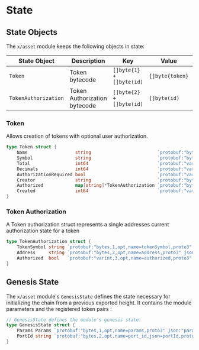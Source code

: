 <!--
order: 2
-->

# State

## State Objects

The `x/asset` module keeps the following objects in state:

| State Object         | Description                    | Key                      | Value           | Store |
|----------------------|--------------------------------|--------------------------| --------------- |-------|
| `Token`              | Token bytecode                 | `[]byte{1} + []byte(id)` | `[]byte{token}` | KV    |
| `TokenAuthorization` | Token Authorization bytecode   | `[]byte{2} + []byte(id)` | `[]byte(id)`    | KV    |

### Token 

Allows creation of tokens with optional user authorization.  

```go
type Token struct {
    Name                  string                         `protobuf:"bytes,1,opt,name=name,proto3" json:"name,omitempty"`
    Symbol                string                         `protobuf:"bytes,2,opt,name=symbol,proto3" json:"symbol,omitempty"`
    Total                 int64                          `protobuf:"varint,3,opt,name=total,proto3" json:"total,omitempty"`
    Decimals              int64                          `protobuf:"varint,4,opt,name=decimals,proto3" json:"decimals,omitempty"`
    AuthorizationRequired bool                           `protobuf:"varint,5,opt,name=authorizationRequired,proto3" json:"authorizationRequired,omitempty"`
    Creator               string                         `protobuf:"bytes,6,opt,name=creator,proto3" json:"creator,omitempty"`
    Authorized            map[string]*TokenAuthorization `protobuf:"bytes,7,rep,name=authorized,proto3" json:"authorized,omitempty" protobuf_key:"bytes,1,opt,name=key,proto3" protobuf_val:"bytes,2,opt,name=value,proto3"`
    Created               int64                          `protobuf:"varint,8,opt,name=created,proto3" json:"created,omitempty"`
}
```

### Token Authorization

A Token authorization struct represents a single addresses current authorization state for a token

```go
type TokenAuthorization struct {
    TokenSymbol string `protobuf:"bytes,1,opt,name=tokenSymbol,proto3" json:"tokenSymbol,omitempty"`
    Address     string `protobuf:"bytes,2,opt,name=address,proto3" json:"address,omitempty"`
    Authorized  bool   `protobuf:"varint,3,opt,name=authorized,proto3" json:"authorized,omitempty"`
}
```



## Genesis State

The `x/asset` module's `GenesisState` defines the state necessary for initializing the chain from a previous exported height. It contains the module parameters and the registered token pairs :

```go
// GenesisState defines the module's genesis state.
type GenesisState struct {
    Params Params `protobuf:"bytes,1,opt,name=params,proto3" json:"params"`
    PortId string `protobuf:"bytes,2,opt,name=port_id,json=portId,proto3" json:"port_id,omitempty"`
}
```
